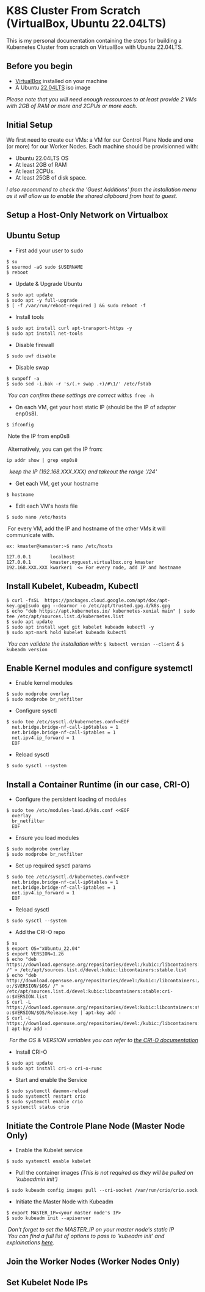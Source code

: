 # K8S Cluster From Scratch (VirtualBox, Ubuntu 22.04LTS)

This is my personal documentation containing the steps for building a Kubernetes Cluster from scratch on VirtualBox with Ubuntu 22.04LTS.

## Before you begin

* [VirtualBox](https://www.virtualbox.org/wiki/Downloads) installed on your machine
* A Ubuntu [22.04LTS](https://releases.ubuntu.com/jammy/) iso image 

*Please note that you will need enough ressources to at least provide 2 VMs with 2GB of RAM or more and 2CPUs or more each.*

## Initial Setup

We first need to create our VMs: a VM for our Control Plane Node and one (or more) for our Worker Nodes. Each machine should be provisionned with:

* Ubuntu 22.04LTS OS
* At least 2GB of RAM
* At least 2CPUs.
* At least 25GB of disk space.

*I also recommend to check the 'Guest Additions' from the installation menu as it will allow us to enable the shared clipboard from host to guest.*

## Setup a Host-Only Network on Virtualbox

## Ubuntu Setup

* First add your user to sudo
```
$ su
$ usermod -aG sudo $USERNAME
$ reboot
```
* Update & Upgrade Ubuntu
```
$ sudo apt update
$ sudo apt -y full-upgrade
$ [ -f /var/run/reboot-required ] && sudo reboot -f
```
* Install tools
```
$ sudo apt install curl apt-transport-https -y
$ sudo apt install net-tools
```
* Disable firewall
```
$ sudo uwf disable
```
* Disable swap
```
$ swapoff -a
$ sudo sed -i.bak -r 's/(.+ swap .+)/#\1/' /etc/fstab
```
&nbsp;*You can confirm these settings are correct with:*```$ free -h```
* On each VM, get your host static IP (should be the IP of adapter enp0s8).
```
$ ifconfig
```
&nbsp;Note the IP from enp0s8
<br/><br/>
&nbsp;Alternatively, you can get the IP from:
```
ip addr show | grep enp0s8
```
&nbsp; *keep the IP (192.168.XXX.XXX) and takeout the range '/24'*
* Get each VM, get your hostname
```
$ hostname
```
* Edit each VM's hosts file
```
$ sudo nano /etc/hosts
```
&nbsp;For every VM, add the IP and hostname of the other VMs it will communicate with.
```
ex: kmaster@kamaster:~$ nano /etc/hosts

127.0.0.1       localhost
127.0.0.1       kmaster.myguest.virtualbox.org kmaster
192.168.XXX.XXX kworker1  <= For every node, add IP and hostname
```
## Install Kubelet, Kubeadm, Kubectl
```
$ curl -fsSL  https://packages.cloud.google.com/apt/doc/apt-key.gpg|sudo gpg --dearmor -o /etc/apt/trusted.gpg.d/k8s.gpg
$ echo "deb https://apt.kubernetes.io/ kubernetes-xenial main" | sudo tee /etc/apt/sources.list.d/kubernetes.list
$ sudo apt update
$ sudo apt install wget git kubelet kubeadm kubectl -y
$ sudo apt-mark hold kubelet kubeadm kubectl
```
&nbsp;*You can validate the installation with:* ```$ kubectl version --client``` *&* ```$ kubeadm version```
## Enable Kernel modules and configure systemctl
* Enable kernel modules
```
$ sudo modprobe overlay
$ sudo modprobe br_netfilter
```
* Configure sysctl
```
$ sudo tee /etc/sysctl.d/kubernetes.conf<<EOF
  net.bridge.bridge-nf-call-ip6tables = 1
  net.bridge.bridge-nf-call-iptables = 1
  net.ipv4.ip_forward = 1
  EOF
```
* Reload sysctl
```
$ sudo sysctl --system
```
## Install a Container Runtime (in our case, CRI-O)
* Configure the persistent loading of modules
```
$ sudo tee /etc/modules-load.d/k8s.conf <<EOF
  overlay
  br_netfilter
  EOF
```
* Ensure you load modules
```
$ sudo modprobe overlay
$ sudo modprobe br_netfilter
```
* Set up required sysctl params
```
$ sudo tee /etc/sysctl.d/kubernetes.conf<<EOF
  net.bridge.bridge-nf-call-ip6tables = 1
  net.bridge.bridge-nf-call-iptables = 1
  net.ipv4.ip_forward = 1
  EOF
```
* Reload sysctl
```
$ sudo sysctl --system
```
* Add the CRI-O repo
```
$ su
$ export OS="xUbuntu_22.04"
$ export VERSION=1.26
$ echo "deb https://download.opensuse.org/repositories/devel:/kubic:/libcontainers:/stable/$OS/ /" > /etc/apt/sources.list.d/devel:kubic:libcontainers:stable.list
$ echo "deb http://download.opensuse.org/repositories/devel:/kubic:/libcontainers:/stable:/cri-o:/$VERSION/$OS/ /" > /etc/apt/sources.list.d/devel:kubic:libcontainers:stable:cri-o:$VERSION.list
$ curl -L https://download.opensuse.org/repositories/devel:kubic:libcontainers:stable:cri-o:$VERSION/$OS/Release.key | apt-key add -
$ curl -L https://download.opensuse.org/repositories/devel:/kubic:/libcontainers:/stable/$OS/Release.key | apt-key add -
```
&nbsp; *For the OS & VERSION variables you can refer to [the CRI-O documentation](https://github.com/cri-o/cri-o/blob/main/install.md#readme)*
* Install CRI-O
```
$ sudo apt update
$ sudo apt install cri-o cri-o-runc
```
* Start and enable the Service
```
$ sudo systemctl daemon-reload
$ sudo systemctl restart crio
$ sudo systemctl enable crio
$ systemctl status crio
```
## Initiate the Controle Plane Node (Master Node Only)
* Enable the Kubelet service
```
$ sudo systemctl enable kubelet
```
* Pull the container images *(This is not required as they will be pulled on 'kubeadmin init')*
```
$ sudo kubeadm config images pull --cri-socket /var/run/crio/crio.sock
```
* Initiate the Master Node with Kubeadm
```
$ export MASTER_IP=<your master node's IP>
$ sudo kubeadm init --apiserver
```
&nbsp;*Don't forget to set the MASTER_IP on your master node's static IP*<br/>
&nbsp;*You can find a full list of options to pass to 'kubeadm init' and explainations [here](https://kubernetes.io/docs/reference/setup-tools/kubeadm/kubeadm-init/).*
## Join the Worker Nodes (Worker Nodes Only)

## Set Kubelet Node IPs